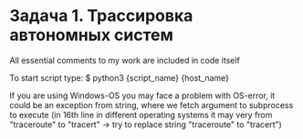 Задача 1. Трассировка автономных систем
========================================
All essential comments to my work are included in code itself

To start script type:
        $ python3 {script_name} {host_name}

If you are using Windows-OS you may face a problem with OS-error,
  it could be an exception from string, where we fetch argument to subprocess to execute 
  (in 16th line in different operating systems it may very from "traceroute" to "tracert" -> try to replace string "traceroute" to "tracert")
